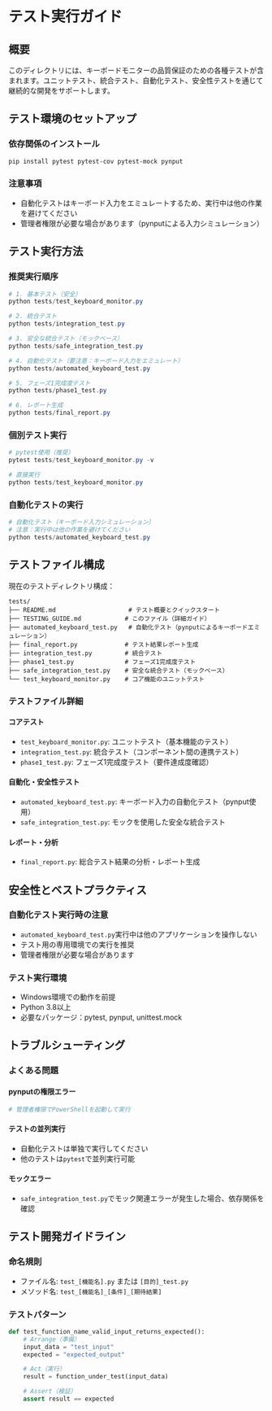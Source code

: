 # テスト実行ガイド

## 概要

このディレクトリには、キーボードモニターの品質保証のための各種テストが含まれます。ユニットテスト、統合テスト、自動化テスト、安全性テストを通じて継続的な開発をサポートします。

## テスト環境のセットアップ

### 依存関係のインストール
```powershell
pip install pytest pytest-cov pytest-mock pynput
```

### 注意事項
- 自動化テストはキーボード入力をエミュレートするため、実行中は他の作業を避けてください
- 管理者権限が必要な場合があります（pynputによる入力シミュレーション）

## テスト実行方法

### 推奨実行順序
```powershell
# 1. 基本テスト（安全）
python tests/test_keyboard_monitor.py

# 2. 統合テスト
python tests/integration_test.py

# 3. 安全な統合テスト（モックベース）
python tests/safe_integration_test.py

# 4. 自動化テスト（要注意：キーボード入力をエミュレート）
python tests/automated_keyboard_test.py

# 5. フェーズ1完成度テスト
python tests/phase1_test.py

# 6. レポート生成
python tests/final_report.py
```

### 個別テスト実行
```powershell
# pytest使用（推奨）
pytest tests/test_keyboard_monitor.py -v

# 直接実行
python tests/test_keyboard_monitor.py
```

### 自動化テストの実行
```powershell
# 自動化テスト（キーボード入力シミュレーション）
# 注意：実行中は他の作業を避けてください
python tests/automated_keyboard_test.py
```

## テストファイル構成

現在のテストディレクトリ構成：

```text
tests/
├── README.md                    # テスト概要とクイックスタート
├── TESTING_GUIDE.md            # このファイル（詳細ガイド）
├── automated_keyboard_test.py   # 自動化テスト（pynputによるキーボードエミュレーション）
├── final_report.py             # テスト結果レポート生成
├── integration_test.py         # 統合テスト
├── phase1_test.py              # フェーズ1完成度テスト
├── safe_integration_test.py    # 安全な統合テスト（モックベース）
└── test_keyboard_monitor.py    # コア機能のユニットテスト
```

### テストファイル詳細

#### コアテスト
- `test_keyboard_monitor.py`: ユニットテスト（基本機能のテスト）
- `integration_test.py`: 統合テスト（コンポーネント間の連携テスト）
- `phase1_test.py`: フェーズ1完成度テスト（要件達成度確認）

#### 自動化・安全性テスト
- `automated_keyboard_test.py`: キーボード入力の自動化テスト（pynput使用）
- `safe_integration_test.py`: モックを使用した安全な統合テスト

#### レポート・分析
- `final_report.py`: 総合テスト結果の分析・レポート生成

## 安全性とベストプラクティス

### 自動化テスト実行時の注意
- `automated_keyboard_test.py`実行中は他のアプリケーションを操作しない
- テスト用の専用環境での実行を推奨
- 管理者権限が必要な場合があります

### テスト実行環境
- Windows環境での動作を前提
- Python 3.8以上
- 必要なパッケージ：pytest, pynput, unittest.mock

## トラブルシューティング

### よくある問題

#### pynputの権限エラー
```powershell
# 管理者権限でPowerShellを起動して実行
```

#### テストの並列実行
- 自動化テストは単独で実行してください
- 他のテストは`pytest`で並列実行可能

#### モックエラー
- `safe_integration_test.py`でモック関連エラーが発生した場合、依存関係を確認

## テスト開発ガイドライン

### 命名規則
- ファイル名: `test_[機能名].py` または `[目的]_test.py`
- メソッド名: `test_[機能名]_[条件]_[期待結果]`

### テストパターン
```python
def test_function_name_valid_input_returns_expected():
    # Arrange（準備）
    input_data = "test_input"
    expected = "expected_output"

    # Act（実行）
    result = function_under_test(input_data)

    # Assert（検証）
    assert result == expected
```
